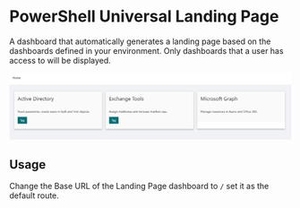 # PowerShell Universal Landing Page

A dashboard that automatically generates a landing page based on the dashboards defined in your environment. Only dashboards that a user has access to will be displayed. 

![](./screenshot.png)

## Usage

Change the Base URL of the Landing Page dashboard to `/` set it as the default route.